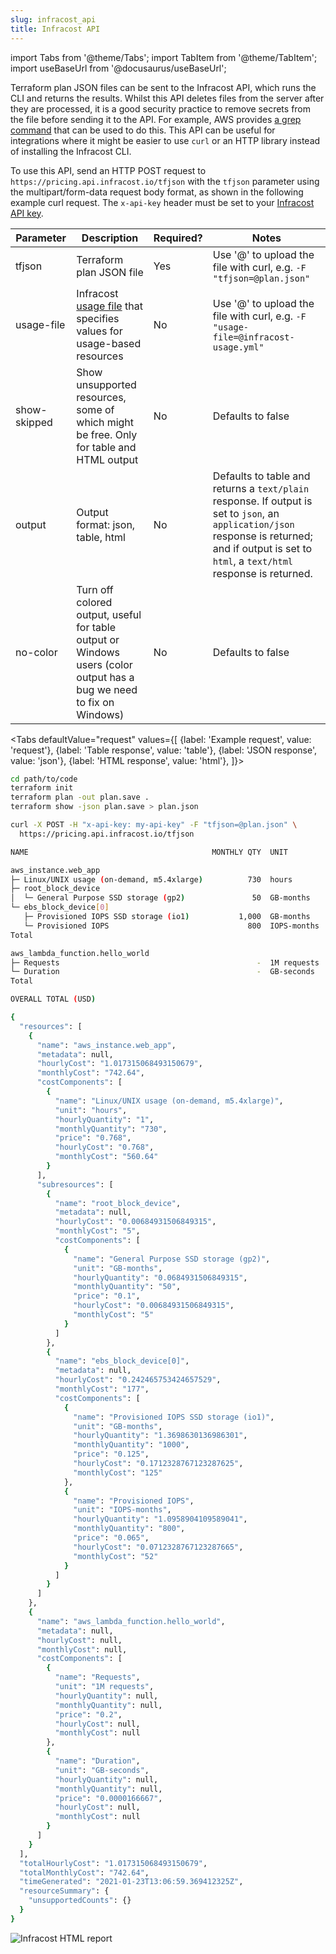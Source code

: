 ```yaml
---
slug: infracost_api
title: Infracost API
---
```


import Tabs from '@theme/Tabs';
import TabItem from '@theme/TabItem';
import useBaseUrl from '@docusaurus/useBaseUrl';

Terraform plan JSON files can be sent to the Infracost API, which runs the CLI and returns the results. Whilst this API deletes files from the server after they are processed, it is a good security practice to remove secrets from the file before sending it to the API. For example, AWS provides [a grep command](https://gist.github.com/alikhajeh1/f2c3f607c44dabc70c73e04d47bb1307) that can be used to do this. This API can be useful for integrations where it might be easier to use `curl` or an HTTP library instead of installing the Infracost CLI.

To use this API, send an HTTP POST request to `https://pricing.api.infracost.io/tfjson` with the `tfjson` parameter using the multipart/form-data request body format, as shown in the following example curl request. The `x-api-key` header must be set to your [Infracost API key](/docs/#2-get-api-key).

| Parameter | Description | Required? | Notes |
| ---       | ---         | ---       | ---   |
| tfjson | Terraform plan JSON file | Yes | Use '@' to upload the file with curl, e.g. `-F "tfjson=@plan.json"` |
| usage-file | Infracost [usage file](/usage_based_resources) that specifies values for usage-based resources | No | Use '@' to upload the file with curl, e.g. `-F "usage-file=@infracost-usage.yml"` |
| show-skipped | Show unsupported resources, some of which might be free. Only for table and HTML output | No | Defaults to false |
| output | Output format: json, table, html | No | Defaults to table and returns a `text/plain` response. If output is set to `json`, an `application/json` response is returned; and if output is set to `html`, a `text/html` response is returned. |
| no-color | Turn off colored output, useful for table output or Windows users (color output has a bug we need to fix on Windows) | No | Defaults to false |

<Tabs
  defaultValue="request"
  values={[
    {label: 'Example request', value: 'request'},
    {label: 'Table response', value: 'table'},
    {label: 'JSON response', value: 'json'},
    {label: 'HTML response', value: 'html'},
  ]}>
  <TabItem value="request">

  ```sh
  cd path/to/code
  terraform init
  terraform plan -out plan.save .
  terraform show -json plan.save > plan.json

  curl -X POST -H "x-api-key: my-api-key" -F "tfjson=@plan.json" \
    https://pricing.api.infracost.io/tfjson
  ```

  </TabItem>
  <TabItem value="table">

  ```sh
  NAME                                         MONTHLY QTY  UNIT         PRICE   HOURLY COST  MONTHLY COST

  aws_instance.web_app
  ├─ Linux/UNIX usage (on-demand, m5.4xlarge)          730  hours        0.7680       0.7680      560.6400
  ├─ root_block_device
  │  └─ General Purpose SSD storage (gp2)               50  GB-months    0.1000       0.0068        5.0000
  └─ ebs_block_device[0]
     ├─ Provisioned IOPS SSD storage (io1)           1,000  GB-months    0.1250       0.1712      125.0000
     └─ Provisioned IOPS                               800  IOPS-months  0.0650       0.0712       52.0000
  Total                                                                               1.0173      742.6400

  aws_lambda_function.hello_world
  ├─ Requests                                            -  1M requests  0.2000            -             -
  └─ Duration                                            -  GB-seconds    2e-05            -             -
  Total                                                                                    -             -

  OVERALL TOTAL (USD)                                                                 1.0173      742.6400
  ```

  </TabItem>
  <TabItem value="json">

  ```sh
  {
    "resources": [
      {
        "name": "aws_instance.web_app",
        "metadata": null,
        "hourlyCost": "1.017315068493150679",
        "monthlyCost": "742.64",
        "costComponents": [
          {
            "name": "Linux/UNIX usage (on-demand, m5.4xlarge)",
            "unit": "hours",
            "hourlyQuantity": "1",
            "monthlyQuantity": "730",
            "price": "0.768",
            "hourlyCost": "0.768",
            "monthlyCost": "560.64"
          }
        ],
        "subresources": [
          {
            "name": "root_block_device",
            "metadata": null,
            "hourlyCost": "0.00684931506849315",
            "monthlyCost": "5",
            "costComponents": [
              {
                "name": "General Purpose SSD storage (gp2)",
                "unit": "GB-months",
                "hourlyQuantity": "0.0684931506849315",
                "monthlyQuantity": "50",
                "price": "0.1",
                "hourlyCost": "0.00684931506849315",
                "monthlyCost": "5"
              }
            ]
          },
          {
            "name": "ebs_block_device[0]",
            "metadata": null,
            "hourlyCost": "0.242465753424657529",
            "monthlyCost": "177",
            "costComponents": [
              {
                "name": "Provisioned IOPS SSD storage (io1)",
                "unit": "GB-months",
                "hourlyQuantity": "1.3698630136986301",
                "monthlyQuantity": "1000",
                "price": "0.125",
                "hourlyCost": "0.1712328767123287625",
                "monthlyCost": "125"
              },
              {
                "name": "Provisioned IOPS",
                "unit": "IOPS-months",
                "hourlyQuantity": "1.0958904109589041",
                "monthlyQuantity": "800",
                "price": "0.065",
                "hourlyCost": "0.0712328767123287665",
                "monthlyCost": "52"
              }
            ]
          }
        ]
      },
      {
        "name": "aws_lambda_function.hello_world",
        "metadata": null,
        "hourlyCost": null,
        "monthlyCost": null,
        "costComponents": [
          {
            "name": "Requests",
            "unit": "1M requests",
            "hourlyQuantity": null,
            "monthlyQuantity": null,
            "price": "0.2",
            "hourlyCost": null,
            "monthlyCost": null
          },
          {
            "name": "Duration",
            "unit": "GB-seconds",
            "hourlyQuantity": null,
            "monthlyQuantity": null,
            "price": "0.0000166667",
            "hourlyCost": null,
            "monthlyCost": null
          }
        ]
      }
    ],
    "totalHourlyCost": "1.017315068493150679",
    "totalMonthlyCost": "742.64",
    "timeGenerated": "2021-01-23T13:06:59.369412325Z",
    "resourceSummary": {
      "unsupportedCounts": {}
    }
  }
  ```
  </TabItem>
  <TabItem value="html">
  <img src={useBaseUrl("img/screenshots/html_report.png")} alt="Infracost HTML report" />
  </TabItem>
</Tabs>
